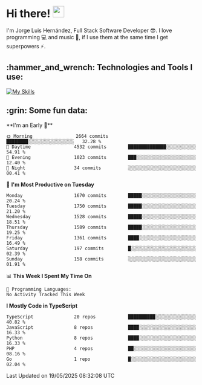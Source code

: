<h1 align="left">
 <abc>
  <br>Hi there! <img src="https://user-images.githubusercontent.com/42378118/110234147-e3259600-7f4e-11eb-95be-0c4047144dea.gif" width="30"><br>
 </abc>
</h1>

I'm Jorge Luis Hernández, Full Stack Software Developer :sunglasses:. I love programming :computer: and music :musical_score:, if I use them at the same time I get superpowers :zap:. 


<h2 align="left">:hammer_and_wrench: Technologies and Tools I use:</h2>

[![My Skills](https://skillicons.dev/icons?i=js,ts,html,css,py,vue,react,next,nest,postgres,mysql)](https://skillicons.dev)

<h2 align="left">:grin: Some fun data:</h2>
<!--START_SECTION:waka-->
**I'm an Early 🐤** 

```text
🌞 Morning                2664 commits        ████████░░░░░░░░░░░░░░░░░   32.28 % 
🌆 Daytime                4532 commits        ██████████████░░░░░░░░░░░   54.91 % 
🌃 Evening                1023 commits        ███░░░░░░░░░░░░░░░░░░░░░░   12.40 % 
🌙 Night                  34 commits          ░░░░░░░░░░░░░░░░░░░░░░░░░   00.41 % 
```
📅 **I'm Most Productive on Tuesday** 

```text
Monday                   1670 commits        █████░░░░░░░░░░░░░░░░░░░░   20.24 % 
Tuesday                  1750 commits        █████░░░░░░░░░░░░░░░░░░░░   21.20 % 
Wednesday                1528 commits        █████░░░░░░░░░░░░░░░░░░░░   18.51 % 
Thursday                 1589 commits        █████░░░░░░░░░░░░░░░░░░░░   19.25 % 
Friday                   1361 commits        ████░░░░░░░░░░░░░░░░░░░░░   16.49 % 
Saturday                 197 commits         █░░░░░░░░░░░░░░░░░░░░░░░░   02.39 % 
Sunday                   158 commits         ░░░░░░░░░░░░░░░░░░░░░░░░░   01.91 % 
```


📊 **This Week I Spent My Time On** 

```text
💬 Programming Languages: 
No Activity Tracked This Week
```

**I Mostly Code in TypeScript** 

```text
TypeScript               20 repos            ██████████░░░░░░░░░░░░░░░   40.82 % 
JavaScript               8 repos             ████░░░░░░░░░░░░░░░░░░░░░   16.33 % 
Python                   8 repos             ████░░░░░░░░░░░░░░░░░░░░░   16.33 % 
PHP                      4 repos             ██░░░░░░░░░░░░░░░░░░░░░░░   08.16 % 
Go                       1 repo              █░░░░░░░░░░░░░░░░░░░░░░░░   02.04 % 
```




 Last Updated on 19/05/2025 08:32:08 UTC
<!--END_SECTION:waka-->

